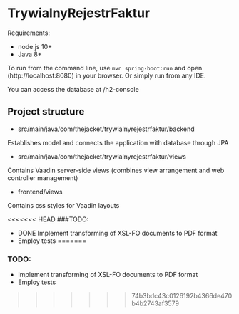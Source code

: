 # TrywialnyRejestrFaktur

Requirements:
* node.js 10+
* Java 8+

To run from the command line, use `mvn spring-boot:run` and open (http://localhost:8080) in your browser.
Or simply run from any IDE.

You can access the database at /h2-console
## Project structure

* src/main/java/com/thejacket/trywialnyrejestrfaktur/backend

Establishes model and connects the application with database through JPA

* src/main/java/com/thejacket/trywialnyrejestrfaktur/views

Contains Vaadin server-side views (combines  view arrangement and web controller management)

* frontend/views

Contains css styles for Vaadin layouts

<<<<<<< HEAD
###TODO:
* DONE Implement transforming of XSL-FO documents to PDF format
* Employ tests
=======
### TODO:
* Implement transforming of XSL-FO documents to PDF format
* Employ tests
>>>>>>> 74b3bdc43c0126192b4366de470b4b2743af3579
